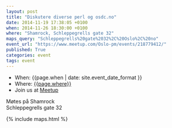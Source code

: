 ```yaml
---
layout: post
title: "Diskutere diverse perl og osdc.no"
date: 2014-11-19 17:38:05 +0100
when: 2014-11-26 18:30:00 +0100
where: "Shamrock, Schleppegrells gate 32"
maps_query: "Schleppegrells%20gate%2032%2C%20Oslo%2C%20no"
event_url: "https://www.meetup.com/Oslo-pm/events/218779412/"
published: True
categories: event
tags: event
---
```


* When: {{page.when | date: site.event_date_format }}
* Where: [{{page.where}}]({{site.maps_url}}{{page.maps_query}})
* Join us at [Meetup]({{page.event_url}})

Møtes på Shamrock<br>Schleppegrells gate 32

{% include maps.html %}